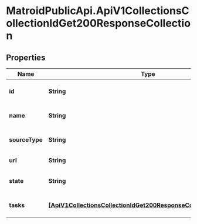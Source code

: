 # MatroidPublicApi.ApiV1CollectionsCollectionIdGet200ResponseCollection

## Properties

Name | Type | Description | Notes
------------ | ------------- | ------------- | -------------
**id** | **String** | Unique ID of the collection | [optional] 
**name** | **String** | Name of the collection | [optional] 
**sourceType** | **String** | Type of source (s3 or web) | [optional] 
**url** | **String** | URL of the source | [optional] 
**state** | **String** | Current state of the collection | [optional] 
**tasks** | [**[ApiV1CollectionsCollectionIdGet200ResponseCollectionTasksInner]**](ApiV1CollectionsCollectionIdGet200ResponseCollectionTasksInner.md) | List of running tasks | [optional] 


